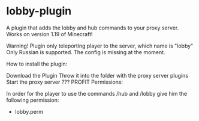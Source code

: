 # lobby-plugin
A plugin that adds the lobby and hub commands to your proxy server. Works on version 1.19 of Minecraft!


Warning! Plugin only teleporting player to the server, which name is "lobby" Only Russian is supported. The config is missing at the moment.

How to install the plugin:

Download the Plugin
Throw it into the folder with the proxy server plugins
Start the proxy server
???
PROFIT
Permissions:

In order for the player to use the commands /hub and /lobby give him the following permission:

 - lobby.perm
